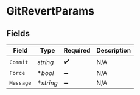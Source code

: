 # GitRevertParams


## Fields

| Field              | Type               | Required           | Description        |
| ------------------ | ------------------ | ------------------ | ------------------ |
| `Commit`           | *string*           | :heavy_check_mark: | N/A                |
| `Force`            | **bool*            | :heavy_minus_sign: | N/A                |
| `Message`          | **string*          | :heavy_minus_sign: | N/A                |